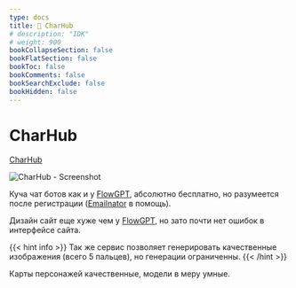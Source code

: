 ```yaml
---
type: docs
title: 🔷 CharHub
# description: "IDK"
# weight: 900
bookCollapseSection: false
bookFlatSection: false
bookToc: false
bookComments: false
bookSearchExclude: false
bookHidden: false
---
```


# CharHub

[CharHub](https://charhub.ai/?sl)

![CharHub - Screenshot](@img/charhub-screenshot.avif)

Куча чат ботов как и у [FlowGPT](../flowgpt), абсолютно бесплатно, но разумеется после регистрации ([Emailnator](../../../fake-person/temp-mail/emailnator/) в помощь).

Дизайн сайт еще хуже чем у [FlowGPT](../flowgpt), но зато почти нет ошибок в интерфейсе сайта.

{{< hint info >}}
Так же сервис позволяет генерировать качественные изображения (всего 5 пальцев), но генерации ограниченны.
{{< /hint >}}

Карты персонажей качественные, модели в меру умные.

